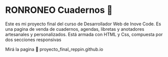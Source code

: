<h1>RONRONEO Cuadernos 📔</h1>
<p>Este es mi proyecto final del curso de Desarrollador Web de Inove Code. Es una pagina de venda de cuadernos, agendas, libretas y anotadores artesanales y personalizados. Está armada con HTML y Css, compuesta por dos secciones responsivas</p>

Mirá la pagina 🔗 proyecto_final_reppin.github.io
